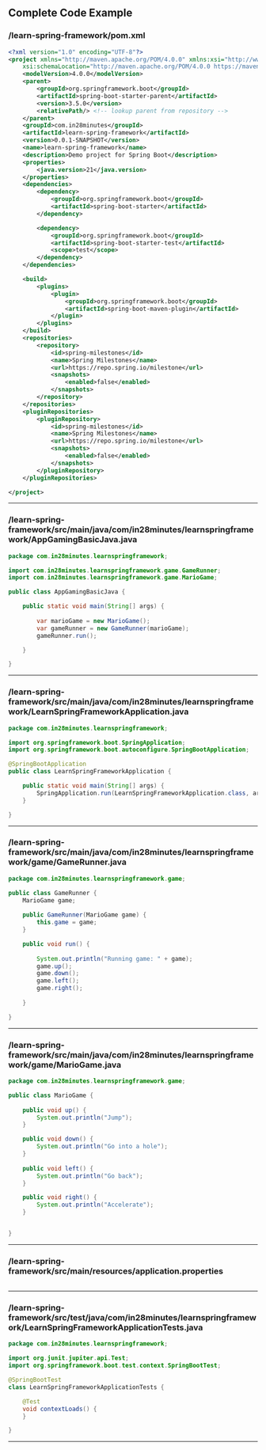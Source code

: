 <!---
Current Directory : /Users/ranga/Ranga/git/00.courses/master-spring-and-spring-boot/01-spring
-->

## Complete Code Example


### /learn-spring-framework/pom.xml

```xml
<?xml version="1.0" encoding="UTF-8"?>
<project xmlns="http://maven.apache.org/POM/4.0.0" xmlns:xsi="http://www.w3.org/2001/XMLSchema-instance"
	xsi:schemaLocation="http://maven.apache.org/POM/4.0.0 https://maven.apache.org/xsd/maven-4.0.0.xsd">
	<modelVersion>4.0.0</modelVersion>
	<parent>
		<groupId>org.springframework.boot</groupId>
		<artifactId>spring-boot-starter-parent</artifactId>
		<version>3.5.0</version>
		<relativePath/> <!-- lookup parent from repository -->
	</parent>
	<groupId>com.in28minutes</groupId>
	<artifactId>learn-spring-framework</artifactId>
	<version>0.0.1-SNAPSHOT</version>
	<name>learn-spring-framework</name>
	<description>Demo project for Spring Boot</description>
	<properties>
		<java.version>21</java.version>
	</properties>
	<dependencies>
		<dependency>
			<groupId>org.springframework.boot</groupId>
			<artifactId>spring-boot-starter</artifactId>
		</dependency>

		<dependency>
			<groupId>org.springframework.boot</groupId>
			<artifactId>spring-boot-starter-test</artifactId>
			<scope>test</scope>
		</dependency>
	</dependencies>

	<build>
		<plugins>
			<plugin>
				<groupId>org.springframework.boot</groupId>
				<artifactId>spring-boot-maven-plugin</artifactId>
			</plugin>
		</plugins>
	</build>
	<repositories>
		<repository>
			<id>spring-milestones</id>
			<name>Spring Milestones</name>
			<url>https://repo.spring.io/milestone</url>
			<snapshots>
				<enabled>false</enabled>
			</snapshots>
		</repository>
	</repositories>
	<pluginRepositories>
		<pluginRepository>
			<id>spring-milestones</id>
			<name>Spring Milestones</name>
			<url>https://repo.spring.io/milestone</url>
			<snapshots>
				<enabled>false</enabled>
			</snapshots>
		</pluginRepository>
	</pluginRepositories>

</project>
```
---

### /learn-spring-framework/src/main/java/com/in28minutes/learnspringframework/AppGamingBasicJava.java

```java
package com.in28minutes.learnspringframework;

import com.in28minutes.learnspringframework.game.GameRunner;
import com.in28minutes.learnspringframework.game.MarioGame;

public class AppGamingBasicJava {

	public static void main(String[] args) {
		
		var marioGame = new MarioGame();
		var gameRunner = new GameRunner(marioGame);
		gameRunner.run();

	}

}
```
---

### /learn-spring-framework/src/main/java/com/in28minutes/learnspringframework/LearnSpringFrameworkApplication.java

```java
package com.in28minutes.learnspringframework;

import org.springframework.boot.SpringApplication;
import org.springframework.boot.autoconfigure.SpringBootApplication;

@SpringBootApplication
public class LearnSpringFrameworkApplication {

	public static void main(String[] args) {
		SpringApplication.run(LearnSpringFrameworkApplication.class, args);
	}

}
```
---

### /learn-spring-framework/src/main/java/com/in28minutes/learnspringframework/game/GameRunner.java

```java
package com.in28minutes.learnspringframework.game;

public class GameRunner {
	MarioGame game;
	
	public GameRunner(MarioGame game) {
		this.game = game;
	}

	public void run() {
		
		System.out.println("Running game: " + game);
		game.up();
		game.down();
		game.left();
		game.right();
		
	}

}
```
---

### /learn-spring-framework/src/main/java/com/in28minutes/learnspringframework/game/MarioGame.java

```java
package com.in28minutes.learnspringframework.game;

public class MarioGame {
	
	public void up() {
		System.out.println("Jump");
	}

	public void down() {
		System.out.println("Go into a hole");
	}
	
	public void left() {
		System.out.println("Go back");
	}

	public void right() {
		System.out.println("Accelerate");
	}


}
```
---

### /learn-spring-framework/src/main/resources/application.properties

```properties

```
---

### /learn-spring-framework/src/test/java/com/in28minutes/learnspringframework/LearnSpringFrameworkApplicationTests.java

```java
package com.in28minutes.learnspringframework;

import org.junit.jupiter.api.Test;
import org.springframework.boot.test.context.SpringBootTest;

@SpringBootTest
class LearnSpringFrameworkApplicationTests {

	@Test
	void contextLoads() {
	}

}
```
---
